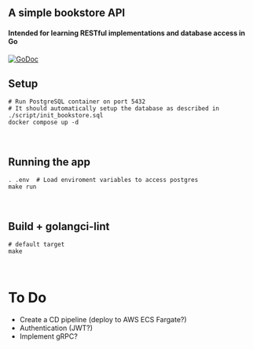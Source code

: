 ## A simple bookstore API 
#### Intended for learning RESTful implementations and database access in Go

[![GoDoc](https://godoc.org/github.com/github.com/gussf/go-bookstore/?status.svg)](https://pkg.go.dev/github.com/gussf/go-bookstore/?tab=doc)

## Setup
``` shell
# Run PostgreSQL container on port 5432
# It should automatically setup the database as described in ./script/init_bookstore.sql
docker compose up -d
```

<br>

## Running the app
``` shell
. .env  # Load enviroment variables to access postgres
make run
```

<br>

## Build + golangci-lint 
``` shell
# default target
make
```


<br>

# To Do
* Create a CD pipeline (deploy to AWS ECS Fargate?)
* Authentication (JWT?)
* Implement gRPC?
